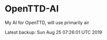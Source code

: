 # OpenTTD-AI
My AI for OpenTTD, will use primarily air

Latest backup: Sun Aug 25 07:26:01 UTC 2019
